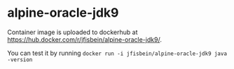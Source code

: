 # alpine-oracle-jdk9

Container image is uploaded to dockerhub at https://hub.docker.com/r/jfisbein/alpine-oracle-jdk9/.

You can test it by running `docker run -i jfisbein/alpine-oracle-jdk9 java -version`
